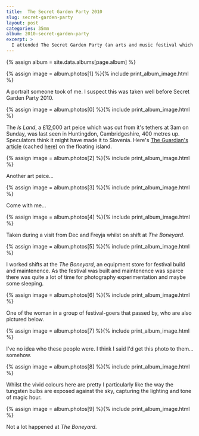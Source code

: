 ```yaml
---
title: 	The Secret Garden Party 2010
slug: secret-garden-party
layout:	post
categories: 35mm
album: 2010-secret-garden-party
excerpt: >
  I attended The Secret Garden Party (an arts and music festival which used to be held in Cambridgeshire, UK, around July) in 2010. See photos of the 'Is Land' (a floating art peice which was cut from its tethers during SGP), festival goers and some of my experimental photography taken whilst working shifts at 'The Boneyard' (the festival's equipment store).
---
```

{% assign album = site.data.albums[page.album] %}

{% assign image = album.photos[1] %}{% include print_album_image.html %}

A portrait someone took of me. I suspect this was taken well before Secret Garden Party 2010.


{% assign image = album.photos[0] %}{% include print_album_image.html %}

The *Is Land*, a £12,000 art peice which was cut from it's tethers at 3am on Sunday, was last seen in Huntingdon, Cambridgeshire, 400 metres up. Speculators think it might have made it to Slovenia. Here's [The Guardian's article][] (cached [here][cached Guardian article]) on the floating island.

[The Guardian's article]: https://www.theguardian.com/artanddesign/2011/aug/02/missing-inflatable-island-secret-garden "One of our islands is missing"
[cached Guardian article]: http://webcache.googleusercontent.com/search?q=cache:https://www.theguardian.com/artanddesign/2011/aug/02/missing-inflatable-island-secret-garden "One of our islands is missing"


{% assign image = album.photos[2] %}{% include print_album_image.html %}

Another art peice...

{% assign image = album.photos[3] %}{% include print_album_image.html %}

Come with me...

{% assign image = album.photos[4] %}{% include print_album_image.html %}

Taken during a visit from Dec and Freyja whilst on shift at *The Boneyard*.

{% assign image = album.photos[5] %}{% include print_album_image.html %}

I worked shifts at the *The Boneyard*, an equipment store for festival build and maintenence. As the festival was built and maintenence was sparce there was quite a lot of time for photography experimentation and maybe some sleeping.

{% assign image = album.photos[6] %}{% include print_album_image.html %}

One of the woman in a group of festival-goers that passed by, who are also pictured below.

{% assign image = album.photos[7] %}{% include print_album_image.html %}

I've no idea who these people were. I think I said I'd get this photo to them... somehow.

{% assign image = album.photos[8] %}{% include print_album_image.html %}

Whilst the vivid colours here are pretty I particularly like the way the tungsten bulbs are exposed against the sky, capturing the lighting and tone of magic hour.

{% assign image = album.photos[9] %}{% include print_album_image.html %}

Not a lot happened at *The Boneyard*.